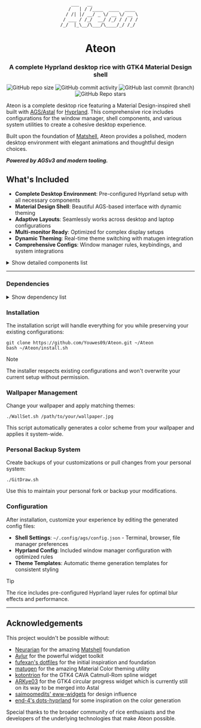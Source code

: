 <div align="center">

```
    ___   __                  
   /   | / /____  ____  ____  
  / /| |/ __/ _ \/ __ \/ __ \ 
 / ___ / /_/  __/ /_/ / / / / 
/_/  |_\__/\___/\____/_/ /_/  
```

# Ateon

### A complete Hyprland desktop rice with GTK4 Material Design shell

![GitHub repo size](https://img.shields.io/github/repo-size/Youwes09/Ateon?style=for-the-badge&logo=gitlfs&logoColor=%23D8B4FE&labelColor=%234C1D95&color=%23D8B4FE)
![GitHub commit activity](https://img.shields.io/github/commit-activity/m/Youwes09/Ateon?style=for-the-badge&logo=git&logoColor=%23C084FC&labelColor=%234C1D95&color=%23C084FC)
![GitHub last commit (branch)](https://img.shields.io/github/last-commit/Youwes09/Ateon/main?style=for-the-badge&logo=git&logoColor=%23A855F7&labelColor=%234C1D95&color=%23A855F7)
![GitHub Repo stars](https://img.shields.io/github/stars/Youwes09/Ateon?style=for-the-badge&logo=github&logoColor=%239333EA&labelColor=%234C1D95&color=%239333EA)

</div>

Ateon is a complete desktop rice featuring a Material Design-inspired shell built with [AGS/Astal](https://github.com/Aylur/astal) for [Hyprland](https://github.com/hyprwm/Hyprland). This comprehensive rice includes configurations for the window manager, shell components, and various system utilities to create a cohesive desktop experience.

Built upon the foundation of [Matshell](https://github.com/neurarian/matshell), Ateon provides a polished, modern desktop environment with elegant animations and thoughtful design choices.

***Powered by AGSv3 and modern tooling.***

## What's Included

- **Complete Desktop Environment**: Pre-configured Hyprland setup with all necessary components
- **Material Design Shell**: Beautiful AGS-based interface with dynamic theming
- **Adaptive Layouts**: Seamlessly works across desktop and laptop configurations  
- **Multi-monitor Ready**: Optimized for complex display setups
- **Dynamic Theming**: Real-time theme switching with matugen integration
- **Comprehensive Configs**: Window manager rules, keybindings, and system integrations

<details>
  <summary>Show detailed components list</summary>

### Components

- Status Bar - Sleek, informative main bar with system information

  - Workspace Management - Themed Hyprland workspace integration
  - System Tray
  - Visual Performance Monitoring - CPU & memory
  - Simple Clock

- Music Player - Media controls, music cover themed

  - Audio Visualization - Extensive library of CAVA visualizer styles to choose from

- System Menu - Minimalistic core system integration

  - Network Management - WiFi scanning, connection management, and status monitoring
  - Bluetooth Support - Device pairing, management, and status indicators
  - Brightness Controls
  - Audio Controls
  - Battery Metrics
  - Power Profiles
  - Notification Center - Intuitive notification management system & DND mode

- Logout Menu - wlogout-like but ags

- App Launcher - Fast fuzzy search application access

- On-Screen Display - Tracks Audio, Brightness, and Bluetooth connections

- Sidebar - Weather display and digital flip clock

- Drop-down Bar (Coming Soon) - Keybinds cheatsheet, periodic table, and wallpaper manager

</details>

______________________________________________________________________

### Dependencies

<details>
  <summary>Show dependency list</summary>

#### Required:

- aylurs-gtk-shell-git
- libastal-hyprland-git
- libastal-tray-git
- libastal-notifd-git
- libastal-apps-git
- libastal-wireplumber-git
- libastal-mpris-git
- libastal-network-git
- libastal-bluetooth-git
- libastal-cava-git
- libastal-battery-git
- libastal-powerprofiles-git
- libgtop
- libadwaita
- libsoup3
- hyprland
- coreutils
- dart-sass
- imagemagick
- networkmanager
- wireplumber
- bluez & bluez-utils (will also run fine without, but throws some non-critical errors on startup)
- adwaita-icon-theme
- ttf-material-symbols-variable-git
- ttf-firacode-nerd
- ***For matugen theming:***
  - matugen
  - [chromash](https://github.com/Youwes09/Chromash) (optional; for additional chroma/tone based theming)

#### Not required but useful for laptop device features:

- upower
- brightnessctl

</details>

### Installation

The installation script will handle everything for you while preserving your existing configurations:

```console
git clone https://github.com/Youwes09/Ateon.git ~/Ateon
bash ~/Ateon/install.sh
```

> [!NOTE]  
> The installer respects existing configurations and won't overwrite your current setup without permission.

### Wallpaper Management

Change your wallpaper and apply matching themes:

```console
./WallSet.sh /path/to/your/wallpaper.jpg
```

This script automatically generates a color scheme from your wallpaper and applies it system-wide.

### Personal Backup System

Create backups of your customizations or pull changes from your personal system:

```console
./GitDraw.sh
```

Use this to maintain your personal fork or backup your modifications.

### Configuration

After installation, customize your experience by editing the generated config files:

- **Shell Settings**: `~/.config/ags/config.json` - Terminal, browser, file manager preferences
- **Hyprland Config**: Included window manager configuration with optimized rules
- **Theme Templates**: Automatic theme generation templates for consistent styling

> [!TIP]  
> The rice includes pre-configured Hyprland layer rules for optimal blur effects and performance.

______________________________________________________________________

## Acknowledgements

This project wouldn't be possible without:
- [Neurarian](https://github.com/Neurarian) for the amazing [Matshell](https://github.com/neurarian/matshell) foundation
- [Aylur](https://github.com/Aylur) for the powerful widget toolkit
- [fufexan's dotfiles](https://github.com/fufexan/dotfiles) for the initial inspiration and foundation
- [matugen](https://github.com/InioX/matugen) for the amazing Material Color theming utility
- [kotontrion](https://github.com/kotontrion/kompass) for the GTK4 CAVA Catmull-Rom spline widget
- [ARKye03](https://github.com/ARKye03) for the GTK4 circular progress widget which is currently still on its way to be merged into Astal
- [saimoomedits' eww-widgets](https://github.com/saimoomedits/eww-widgets) for design influence
- [end-4's dots-hyprland](https://github.com/end-4/dots-hyprland) for some inspiration on the color generation

Special thanks to the broader community of rice enthusiasts and the developers of the underlying technologies that make Ateon possible.
